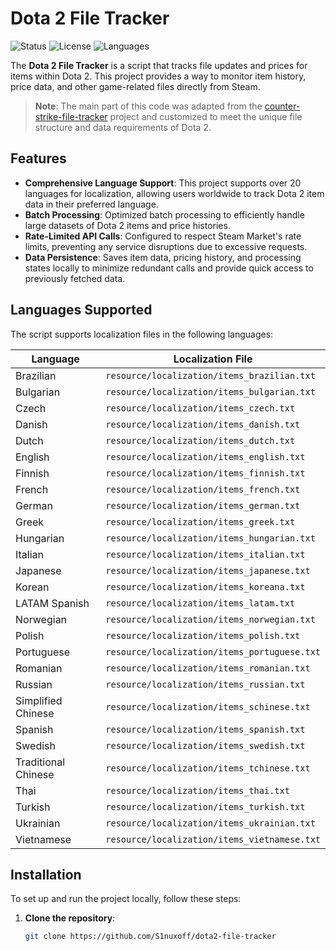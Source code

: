 # Dota 2 File Tracker

![Status](https://img.shields.io/badge/status-active-brightgreen)
![License](https://img.shields.io/badge/license-MIT-blue)
![Languages](https://img.shields.io/badge/languages-27-orange)

The **Dota 2 File Tracker** is a script that tracks file updates and prices for items within Dota 2. This project provides a way to monitor item history, price data, and other game-related files directly from Steam. 

> **Note**: The main part of this code was adapted from the [counter-strike-file-tracker](https://github.com/ByMykel/counter-strike-file-tracker) project and customized to meet the unique file structure and data requirements of Dota 2.

## Features

- **Comprehensive Language Support**: This project supports over 20 languages for localization, allowing users worldwide to track Dota 2 item data in their preferred language.
- **Batch Processing**: Optimized batch processing to efficiently handle large datasets of Dota 2 items and price histories.
- **Rate-Limited API Calls**: Configured to respect Steam Market's rate limits, preventing any service disruptions due to excessive requests.
- **Data Persistence**: Saves item data, pricing history, and processing states locally to minimize redundant calls and provide quick access to previously fetched data.

## Languages Supported

The script supports localization files in the following languages:

| Language         | Localization File                              |
| ---------------- | ---------------------------------------------- |
| Brazilian        | `resource/localization/items_brazilian.txt`    |
| Bulgarian        | `resource/localization/items_bulgarian.txt`    |
| Czech            | `resource/localization/items_czech.txt`        |
| Danish           | `resource/localization/items_danish.txt`       |
| Dutch            | `resource/localization/items_dutch.txt`        |
| English          | `resource/localization/items_english.txt`      |
| Finnish          | `resource/localization/items_finnish.txt`      |
| French           | `resource/localization/items_french.txt`       |
| German           | `resource/localization/items_german.txt`       |
| Greek            | `resource/localization/items_greek.txt`        |
| Hungarian        | `resource/localization/items_hungarian.txt`    |
| Italian          | `resource/localization/items_italian.txt`      |
| Japanese         | `resource/localization/items_japanese.txt`     |
| Korean           | `resource/localization/items_koreana.txt`      |
| LATAM Spanish    | `resource/localization/items_latam.txt`        |
| Norwegian        | `resource/localization/items_norwegian.txt`    |
| Polish           | `resource/localization/items_polish.txt`       |
| Portuguese       | `resource/localization/items_portuguese.txt`   |
| Romanian         | `resource/localization/items_romanian.txt`     |
| Russian          | `resource/localization/items_russian.txt`      |
| Simplified Chinese | `resource/localization/items_schinese.txt`   |
| Spanish          | `resource/localization/items_spanish.txt`      |
| Swedish          | `resource/localization/items_swedish.txt`      |
| Traditional Chinese | `resource/localization/items_tchinese.txt`  |
| Thai             | `resource/localization/items_thai.txt`         |
| Turkish          | `resource/localization/items_turkish.txt`      |
| Ukrainian        | `resource/localization/items_ukrainian.txt`    |
| Vietnamese       | `resource/localization/items_vietnamese.txt`   |

## Installation

To set up and run the project locally, follow these steps:

1. **Clone the repository**:
   ```bash
   git clone https://github.com/S1nuxoff/dota2-file-tracker
